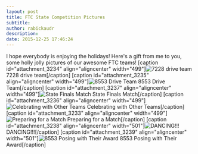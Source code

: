 ```yaml
---
layout: post
title: FTC State Competition Pictures
subtitle:
author: rabickaudr
description:
date: 2015-12-25 17:46:24
---
```


I hope everybody is enjoying the holidays! Here's a gift from me to you, some holly jolly pictures of our awesome FTC teams! [caption id="attachment_3234" align="aligncenter" width="499"]![7228 drive team](/wp-content/uploads/2015/12/100_3476-1.jpg) 7228 drive team[/caption] [caption id="attachment_3235" align="aligncenter" width="499"]![8553 Drive Team](http://strykeforce.org/wp-content/uploads/2015/12/100_3483-1.jpg) 8553 Drive Team[/caption] [caption id="attachment_3237" align="aligncenter" width="499"]![State Finals Match](http://strykeforce.org/wp-content/uploads/2015/12/100_3519-1.jpg) State Finals Match[/caption] [caption id="attachment_3236" align="aligncenter" width="499"]![Celebrating with Other Teams](http://strykeforce.org/wp-content/uploads/2015/12/100_3501-1.jpg) Celebrating with Other Teams[/caption] [caption id="attachment_3233" align="aligncenter" width="499"]![Preparing for a Match](http://strykeforce.org/wp-content/uploads/2015/12/100_3463.jpg) Preparing for a Match[/caption] [caption id="attachment_3238" align="aligncenter" width="501"]![DANCING!!!](http://strykeforce.org/wp-content/uploads/2015/12/100_3544.jpg) DANCING!!![/caption] [caption id="attachment_3239" align="aligncenter" width="501"]![8553 Posing with Their Award](http://strykeforce.org/wp-content/uploads/2015/12/100_3549-1.jpg) 8553 Posing with Their Award[/caption]
